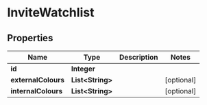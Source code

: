 

# InviteWatchlist

## Properties

Name | Type | Description | Notes
------------ | ------------- | ------------- | -------------
**id** | **Integer** |  | 
**externalColours** | **List&lt;String&gt;** |  |  [optional]
**internalColours** | **List&lt;String&gt;** |  |  [optional]




